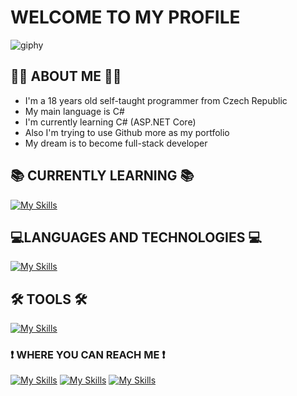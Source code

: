 # WELCOME TO MY PROFILE
![giphy](https://user-images.githubusercontent.com/103818716/228606700-d6719272-57ff-4387-89c6-9ebbd9bf44d9.gif)
## 👨‍💻 ABOUT ME 👨‍💻
- I'm a 18 years old self-taught programmer from Czech Republic
- My main language is C#
- I'm currently learning C# (ASP.NET Core)
- Also I'm trying to use Github more as my portfolio
- My dream is to become full-stack developer
## 📚 CURRENTLY LEARNING 📚
[![My Skills](https://skillicons.dev/icons?i=cs)](https://skillicons.dev)
## 💻LANGUAGES AND TECHNOLOGIES 💻
<div>

  [![My Skills](https://skillicons.dev/icons?i=cs,html,css,sass,js,py,arduino)](https://skillicons.dev) 
  
</div>

## 🛠 TOOLS 🛠
[![My Skills](https://skillicons.dev/icons?i=dotnet,visualstudio,vscode,git,figma,ps)](https://skillicons.dev)
### ❗ WHERE YOU CAN REACH ME ❗
[![My Skills](https://skillicons.dev/icons?i=discord)](discordapp.com/users/Dr0pyyy#9930)
[![My Skills](https://skillicons.dev/icons?i=instagram)](https://www.instagram.com/adam_koutnyy/)
[![My Skills](https://skillicons.dev/icons?i=twitter)](https://twitter.com/koutny_adam)
